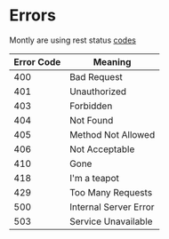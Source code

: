 # Errors

Montly are using rest status [codes](http://www.restapitutorial.com/httpstatuscodes.html) 

Error Code | Meaning
---------- | -------
400 | Bad Request
401 | Unauthorized
403 | Forbidden
404 | Not Found
405 | Method Not Allowed
406 | Not Acceptable
410 | Gone
418 | I'm a teapot
429 | Too Many Requests
500 | Internal Server Error
503 | Service Unavailable
